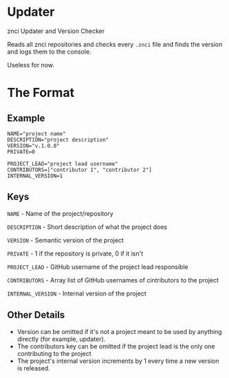 # Updater

znci Updater and Version Checker

Reads all znci repositories and checks every `.znci` file and finds the version and logs them to the console.

Useless for now.

# The Format

## Example
```
NAME="project name"
DESCRIPTION="project description"
VERSION="v.1.0.0"
PRIVATE=0

PROJECT_LEAD="project lead username"
CONTRIBUTORS=["contributor 1", "contributor 2"]
INTERNAL_VERSION=1
```

## Keys
`NAME` - Name of the project/repository

`DESCRIPTION` - Short description of what the project does

`VERSION` - Semantic version of the project

`PRIVATE` - 1 if the repository is private, 0 if it isn't

`PROJECT_LEAD` - GitHub username of the project lead responsible

`CONTRIBUTORS` - Array list of GitHub usernames of cintributors to the project

`INTERNAL_VERSION` - Internal version of the project

## Other Details
- Version can be omitted if it's not a project meant to be used by anything directly (for example, updater).
- The contributors key can be omitted if the project lead is the only one contributing to the project
- The project's internal version increments by 1 every time a new version is released.
